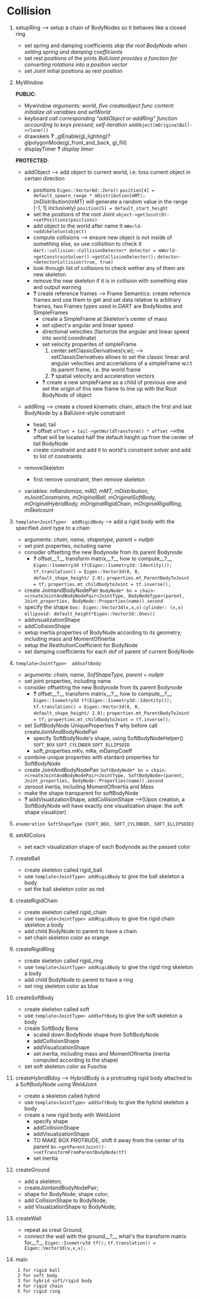 # Collision
1. setupRing  --> setup a chain of BodyNodes so it behaves like a closed ring
	+ set spring and damping coefficients
		_skip the root BodyNode when setting spring and damping coefficients_
	+ set rest positions of the joints
		_BallJoint provides a function for converting rotations into a position vector_
	+ set Joint initial positions as rest position

2. MyWindow

     __PUBLIC__:
	+ Mywindow
		_arguments: world, five createobject func_
		_content: initialize all variables and setWorld_
	+ keyboard
		_call corresponding "addObject or addRing" function accourding to keys pressed; self-iteration_
		`addObject(mOriginalBall->clone())`
	+ drawskels
		__?__ _glEnable(gl_lighting)? glpolygonMode(gl_front_and_back, gl_fill)
    + displayTimer
		__?__ _display timer_

   __PROTECTED__:
	+ addObject  --> add object to current world, i.e. toss current object in certain direction
		- positions
			`Eigen::Vector6d::Zero()`
			`position[4] = default_spawrn_range * mDistribution[mMT);`  (mDistribution(mMT) will generate a random value in the range [-1, 1] inclusively)
			`position[5] = default_start_height`
		- set the positions of the root Joint
			`object->getJoint(0)->setPositions(positions)`
		- add object to the world after name it
			`mWorld->addskeleton(object)`
		- compute collisions --> ensure new object is not inside of something else, so use collisition to check it
			`dart::collision::CollisionDetector* detector = mWorld->getConstrainSolver()->getCollisionDetector();`
			`detector->detectorCollision(true, true)`
		- look through list of collisions to check wether any of them are new skeleton
		- remove the new skeleton if it is in collision with something else and output warning
		- __?__ create reference frames  --> Frame Semantics: create refernce frames and use them to get and set data relative to arbitrary frames, two Frames types used in DART are BodyNodes and SimpleFrames
			* create a SimpleFrame at Skeleton's center of mass
			* set ojbect's angular and linear speed
			* directional velocities (factorize the angular and linear speed into world coordinate)
			* set velocity properites of simpleFrame
				1. center.setClassicDerivatives(v,w);  --> setClassicDerivatives allows to set the classic linear and angular velocities and accerlations of a simpleFrame w.r.t its parent frame, i.e. the world frame
				2. __?__ spatial velocity and acceleration vectors
			* __?__ create a new simpleFrame as a child of previous one and set the origin of this new frame to line up with the Root BodyNode of object

	+ addRing  --> create a closed kinematic chain, attach the first and last BodyNode by a BallJoint-style constraint
		+ head, tail
		+ __?__ offset
			`offset = tail->getWorldTransform() * offset` -->the offset will be located half the default height up from the center of tail BodyNode
		+ create constraint and add it to world's constraint solver and add to list of constraints

	+ removeSkeleton
		+ first remove constraint, then remove skeleton
	+ variables: _mRandomize, mRD, mMT, mDistribution, mJointConstraints, mOriginalBall, mOriginalSoftBody, mOriginalHybridBody, mOriginalRigidChain, mOriginalRigidRing, mSkelcount_

3. `template<JointType>  addRigidBody` --> add a rigid body with the specified Joint type to a chain
	+ arguments: _chain, name, shapetype, parent = nullptr_
	+ set joint properties, including name
	+ consider offsetting the new Bodynode from its parent Bodynode
		- __?__ offset__?__ transform matrix__?__ how to compute__?__
		  `Eigen::Isometry3d tf(Eigen::Isometry3d::Identity());`
		  `tf.translation() = Eigen::Vector3d(0, 0, default_shape_height/ 2.0);`
		  `properties.mt_ParentBodyToJoint = tf;`
		  `properties.mt_childbodytoJoint = tf.inverse();`
	+ create JointandBodyNodePair
		`BodyNode* bn = chain->createJointAndBodyNodePair<JointType, BodyNodeType>(parent, Joint_properties, BodyNode::Properties(name)).second`
	+ specify the shape
		`box: Eigen::Vector3d(x,x,x)`
		`cylinder: (x,x)`
		`ellipsoid: default_height*Eigen::Vector3d::Ones()`
	+ addvisualizationShape
	+ addCollisionShape
	+ setup inertia properties of BodyNode according to its geometry, including mass and MomentOfInertia
	+ setup the RestitutionCoefficient for BodyNode
	+ set damping coefficients for each dof of parent of current BodyNode

4. `template<JointType>  addsoftBody`
	+ arguments: _chain, name, SofShapeType, parent = nullptr_
	+ set joint properties, including name
	+ consider offsetting the new Bodynode from its parent Bodynode
		- __?__ offset__?__ transform matrix__?__ how to compute__?__
		  `Eigen::Isometry3d tf(Eigen::Isometry3d::Identity());`
		  `tf.translation() = Eigen::Vector3d(0, 0, default_shape_height/ 2.0);`
		  `properties.mt_ParentBodyToJoint = tf;`
		  `properties.mt_childbodytoJoint = tf.inverse();`
	+ set SoftBodyNode UniqueProperties __?__ why before call createJointAndBodyNodePair
		- specify SoftBodyNode's shape, using SoftBodyNodeHelper()
			`SOFT_BOX`
			`SOFT_CYLINDER`
			`SOFT_ELLIPSOID`
		- soft_properties.mKv, mKe, mDampCoeff
	+ combine unique properties with stardard properties for SoftBodyNode
	+ create JointAndBodyNodePair
		`SoftBodyNode* bn = chain->createJointAndBodyNodePair<JointType, SoftBodyNode>(parent, Joint_properties, BodyNode::Properties(name)).second`
	+ zeroout inertia, including MomentOfInertia and Mass
	+ make the shape transparent for softBodyNode
	+ __?__ addVisualizationShape, addCollisionShape -->(Upon creation, a SoftBodyNode will have exactly one visualization shape: the soft shape visualizer)

5. `enumeration SoftShapeType {SOFT_BOX, SOFT_CYLINDER, SOFT_ELLIPSOID}`

6. setAllColors
	+ set each visualization shape of each Bodynode as the passed color

7. createBall
	+ create skeleton called rigid_ball
	+ use `template<JointType> addRigidBody` to give the ball skeleton a body
	+ set the ball skeleton color as red

8. createRigidChain
	+ create skeleton called rigid_chain
	+ use `template<JointType> addRigidBody` to give the rigid chain skeleton a body
	+ add child BodyNode to parent to have a chain
	+ set chain skeleton color as orange

9. createRigidRing
	+ create skeleton called rigid_ring
	+ use `template<JointType> addRigidBody` to give the rigid ring skeleton a body
	+ add child BodyNode to parent to have a ring
	+ set ring skeleton color as blue

10. createSoftBody
	+ create skeleton called soft
	+ use `template<JointType> addSoftBody` to give the soft skeleton a body
	+ create SoftBody Bone
		- scaled down BodyNode shape from SoftBodyNode
		- addCollisionShape
		- addVisualizationShape
		- set inertia, including mass and MomentOfInertia (inertia computed according to the shape)
	+ set soft skeleton color as Fuschia

11. createHybridBdoy  --> HybridBody is a protruding rigid body attached to a SoftBodyNode using WeldJoint
	+ create a skeleton called hybrid
	+ use `template<JointType> addSoftBody` to give the hybrid skeleton a body
	+ create a new rigid body with WeldJoint
		- specify shape
		- addCollisionShape
		- addVisualizationShape
		- TO MAKE BOX PROTRUDE, shift it away from the center of its parent
			`bn->getParentJoint()->setTransformFromParentBodyNode(tf)`
		- set inertia

12. createGround	
	+ add a skeleton;
	+ createJointandBodyNodePair;
	+ shape for BodyNode; shape color;
	+ add CollisionShape to BodyNode;
	+ add VisualzationShape to BodyNode;

13. createWall	
	+ repeat as creat Ground;
	+ connect the wall with the ground__?__ what's the transform matrix for__?__
		`Eigen::Isometry3d tf();`
		`tf.translation() = Eigen::Vector3d(x,x,x);`

14. main
```
	1 for rigid ball
    2 for soft body
	3 for hybrid soft/rigid body
	4 for rigid chain
	5 for rigid ring
```